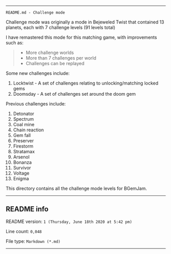 
***

`README.md - Challenge mode`

Challenge mode was originally a mode in Bejeweled Twist that contained 13 planets, each with 7 challenge levels (91 levels total)

I have remastered this mode for this matching game, with improvements such as:

> * More challenge worlds
> * More than 7 challenges per world
> * Challenges can be replayed

Some new challenges include:

1. Locktwist - A set of challenges relating to unlocking/matching locked gems
2. Doomsday - A set of challenges set around the doom gem

Previous challenges include:

1. Detonator
2. Spectrum
3. Coal mine
4. Chain reaction
5. Gem fall
6. Preserver
7. Firestorm
8. Stratamax
9. Arsenol
10. Bonanza
11. Survivor
12. Voltage
13. Enigma

This directory contains all the challenge mode levels for BGemJam.

***

## README info

README version: `1 (Thursday, June 18th 2020 at 5:42 pm)`

Line count: `0,048`

File type: `Markdown (*.md)`

***

